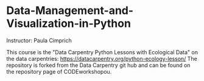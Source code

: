 # Data-Management-and-Visualization-in-Python

Instructor: Paula Cimprich

This course is the "Data Carpentry Python Lessons with Ecological Data" on the data carpentries:  https://datacarpentry.org/python-ecology-lesson/
The repository is forked from the Data Carpentry git hub and can be found on the repository page of CODEworkshopou.


